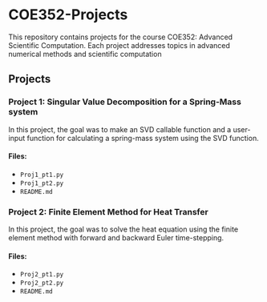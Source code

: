 # COE352-Projects

This repository contains projects for the course COE352: Advanced Scientific Computation. Each project addresses topics in advanced numerical methods and scientific computation

## Projects

### Project 1: Singular Value Decomposition for a Spring-Mass system ###

In this project, the goal was to make an SVD callable function and a user-input function for calculating a spring-mass system using the SVD function.

#### Files:
- `Proj1_pt1.py`
- `Proj1_pt2.py`
- `README.md`

### Project 2: Finite Element Method for Heat Transfer ###

In this project, the goal was to solve the heat equation using the finite element method with forward and backward Euler time-stepping.

#### Files:
- `Proj2_pt1.py`
- `Proj2_pt2.py`
- `README.md`
